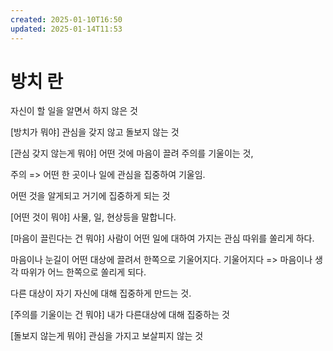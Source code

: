 ```yaml
---
created: 2025-01-10T16:50
updated: 2025-01-14T11:53
---
```

# 방치 란
자신이 할 일을 알면서 하지 않은 것

[방치가 뭐야]
관심을 갖지 않고 돌보지 않는 것

[관심 갖지 않는게 뭐야]
어떤 것에 마음이 끌려 주의를 기울이는 것, 

주의 => 어떤 한 곳이나 일에 관심을 집중하여 기울임.

어떤 것을 알게되고 거기에 집중하게 되는 것

[어떤 것이 뭐야]
사물, 일, 현상등을 말합니다.

[마음이 끌린다는 건 뭐야] 
사람이 어떤 일에 대하여 가지는 관심 따위를 쏠리게 하다.
  
마음이나 눈길이 어떤 대상에 끌려서 한쪽으로 기울어지다.
기울어지다 => 마음이나 생각 따위가 어느 한쪽으로 쏠리게 되다.

다른 대상이 자기 자신에 대해 집중하게 만드는 것.

[주의를 기울이는 건 뭐야]
내가 다른대상에 대해 집중하는 것

[돌보지 않는게 뭐야] 
관심을 가지고 보살피지 않는 것
